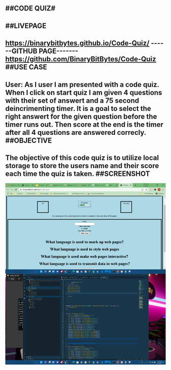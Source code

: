 ##CODE QUIZ#
------------
##LIVEPAGE
----------
https://binarybitbytes.github.io/Code-Quiz/
------GITHUB PAGE-------
https://github.com/BinaryBitBytes/Code-Quiz
##USE CASE
----------
User: As I user I am presented with a code quiz. When I click on start quiz I am given 4 questions with their set of answert and a 75 second deincrimenting timer. It is a goal to select the right answert for the given question before the timer runs out. Then score at the end is the timer after all 4 questions are answered correcly.
##OBJECTIVE
----------
The objective of this code quiz is to utilize local storage to store the users name and their score each time the quiz is taken. 
##SCREENSHOT
----------------
![CodeQuizScreenshot](https://github.com/BinaryBitBytes/Code-Quiz/blob/main/screenshot_CODEQUIZpng.png?raw=true)
